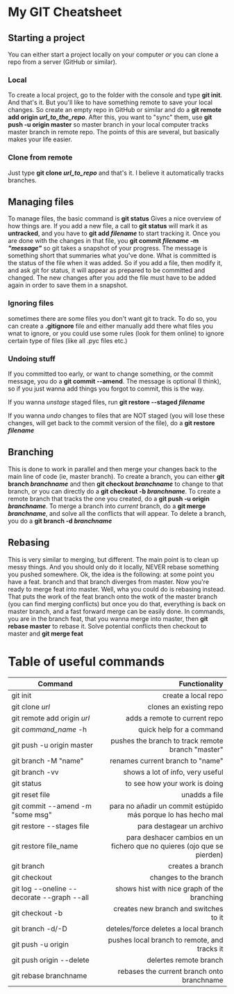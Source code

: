 # My GIT Cheatsheet


## Starting a project
You can either start a project locally on your computer *or* you can clone a repo from a server (GitHub or similar).

### Local
To create a local project, go to the folder with the console and type **git init**. And that's it. But you'll like to have something remote to save your local changes.
So create an empty repo in GitHub or similar and do a **git remote add origin _url_to_the_repo_**. After this, you want to "sync" them, use 
**git push -u origin master** so master branch in your local computer tracks master branch in remote repo. The points of this are several, 
but basically makes your life easier.

### Clone from remote
Just type **git clone _url_to_repo_** and that's it. I believe it automatically tracks branches.

## Managing files
To manage files, the basic command is **git status** Gives a nice overview of how things are. If you add a new file, a call to **git status** will mark it as
**untracked**, and you have to **git add _filename_** to start tracking it. Once you are done with the changes in that file, you **git commit _filename_ -m _"message"_**
so git takes a snapshot of your progress. The message is something short that summaries what you've done. What is committed is the status of the file when it was added.
So if you add a file, then modify it, and ask git for status, it will appear as prepared to be committed and changed. The new changes after you add the file 
must have to be added again in order to save them in a snapshot.

### Ignoring files
sometimes there are some files you don't want git to track. To do so, you can create a **.gitignore** file and either manually add there what files you wnat to ignore,
or you could use some rules (look for them online) to ignore certain type of files (like all .pyc files etc.)

### Undoing stuff
If you committed too early, or want to change something, or the commit message, you do a **git commit --amend**. The message is optional (I think), so if you
just wanna add things you forgot to commit, this is the way.

If you wanna _unstage_ staged files, run **git restore --staged _filename_**

If you wanna *undo* changes to files that are NOT staged (you will lose these changes, will get back to the commit version of the file), do a **git restore _filename_**

## Branching
This is done to work in parallel and then merge your changes back to the main line of code (ie, master branch). To create a branch, you can either
**git branch _branchname_** and then **git checkout _branchname_** to change to that branch, or you can directly do a 
**git checkout -b _branchname_**. To create a remote branch that tracks the one you created, do a
**git push -u origin _branchname_**. To merge a branch into *current* branch, do a **git merge _branchname_**, and solve all the conflicts that will appear.
To delete a branch, you do a **git branch -d _branchname_**

## Rebasing
This is very similar to merging, but different. The main point is to clean up messy things. And you should only do it locally, NEVER 
rebase something you pushed somewhere.
Ok, the idea is the following: at some point you have a feat. branch and that branch diverges from master. Now you're ready to merge
feat into master. Well, wha you could do is rebasing instead. That puts the work of the feat branch onto the wotk of the master branch
(you can find merging conflicts) but once you do that, everything is back on  master branch, and a fast forward merge can be easily done.
In commands, you are in the branch feat, that you wanna merge into master, then **git rebase master** to rebase it. Solve potential conflicts
then checkout to master and **git merge feat**

# Table of useful commands
| Command | Functionality |
|--|--:|
|git init|create a local repo|
|git clone _url_|clones an existing repo|
|git remote add origin _url_|adds a remote to current repo|
|git _command_name_ -h|quick help for a command|
|git push -u origin master|pushes the branch to track remote branch "master"|
|git branch -M "name"|renames current branch to "name"|
|git branch -vv|shows a lot of info, very useful|
|git status|to see how your work is doing|
|git reset file|unadds a file|
|git commit --amend -m "some msg"|para no añadir un commit estúpido más porque lo has hecho mal|
|git restore --stages file|para destagear un archivo|
|git restore file_name|para deshacer cambios en un fichero que no quieres (ojo que se pierden)|
|git branch <name>|creates a branch|
|git checkout <name>|changes to the branch <name>|
|git log --oneline --decorate --graph --all|shows hist with nice graph of the branching|
|git checkout -b <name>|creates new branch and switches to it|
|git branch -d/-D <name>|deteles/force deletes a local branch|
|git push -u origin <name>|pushes local branch to remote, and tracks it|
|git push origin --delete <name>|delertes remote branch|
|git rebase branchname|rebases the current branch onto branchname|
